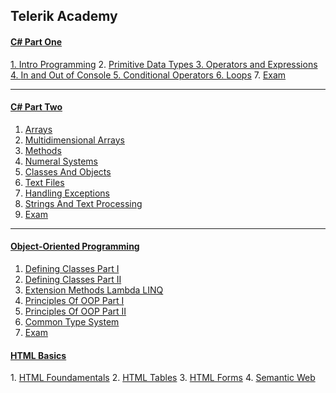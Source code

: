 <h2>Telerik Academy</h2>

<h4><a href="https://github.com/stoyans/Telerik/tree/master/Programming/CSharpPart1"<strong><u>C# Part One</u></strong></h4>
1. <a href="https://github.com/stoyans/Telerik/tree/master/Programming/CSharpPart1/Intro_Programming">Intro Programming</a>
2. <a href="https://github.com/stoyans/Telerik/tree/master/Programming/CSharpPart1/Primitive_Data_types">Primitive Data Types
3. <a href="https://github.com/stoyans/Telerik/tree/master/Programming/CSharpPart1/Operators_and_Expressions">Operators and Expressions
4. <a href="https://github.com/stoyans/Telerik/tree/master/Programming/CSharpPart1/In_Out_Console">In and Out of Console
5. <a href="https://github.com/stoyans/Telerik/tree/master/Programming/CSharpPart1/ConditionalOperators">Conditional Operators
6. <a href="https://github.com/stoyans/Telerik/tree/master/Programming/CSharpPart1/Loops">Loops</a>
7. <a href="https://github.com/stoyans/Telerik/tree/master/Programming/CSharpPart1/RealExam/Exam_2013_Dec">Exam</a>

***********************

<h4>
  <a href="https://github.com/stoyans/Telerik/tree/master/Programming/CSharpPart2">
    <strong>
      <u>C# Part Two</u>
    </strong>
  </a>
</h4>

1. <a href="https://github.com/stoyans/Telerik/tree/master/Programming/CSharpPart2/Arrays">Arrays</a>
2. <a href="https://github.com/stoyans/Telerik/tree/master/Programming/CSharpPart2/MultidimensionalArrays">Multidimensional Arrays</a>
3. <a href="https://github.com/stoyans/Telerik/tree/master/Programming/CSharpPart2/Methods">Methods</a>
4. <a href="https://github.com/stoyans/Telerik/tree/master/Programming/CSharpPart2/NumeralSystems">Numeral Systems</a>
5. <a href="https://github.com/stoyans/Telerik/tree/master/Programming/CSharpPart2/ClassesAndObjects">Classes And Objects</a>
6. <a href="https://github.com/stoyans/Telerik/tree/master/Programming/CSharpPart2/TextFiles">Text Files</a>
7. <a href="https://github.com/stoyans/Telerik/tree/master/Programming/CSharpPart2/HandlingExceptions">Handling Exceptions</a>
8. <a href="https://github.com/stoyans/Telerik/tree/master/Programming/CSharpPart2/StringsAndTextProcessing">Strings And Text Processing</a>
9. <a href="https://github.com/stoyans/Telerik/tree/master/Programming/CSharpPart2/Exam_22Jan2014">Exam</a>

***********************

<h4>
  <a href="https://github.com/stoyans/Telerik/tree/master/Programming/OOP">
    <strong>
      <u>Object-Oriented Programming</u>
    </strong>
  </a>
</h4>

1. <a href="https://github.com/stoyans/Telerik/tree/master/Programming/OOP/DefiningClasses">Defining Classes Part I</a>
2. <a href="https://github.com/stoyans/Telerik/tree/master/Programming/OOP/DefiningClassesPartII">Defining Classes Part II</a>
3. <a href="https://github.com/stoyans/Telerik/tree/master/Programming/OOP/ExtensionMethods_Lambda_LINQ">Extension Methods Lambda LINQ</a>
4. <a href="https://github.com/stoyans/Telerik/tree/master/Programming/OOP/PrinciplesOfOOP">Principles Of OOP Part I</a>
5. <a href="https://github.com/stoyans/Telerik/tree/master/Programming/OOP/PrinciplesOfOOPPartII">Principles Of OOP Part II</a>
6. <a href="https://github.com/stoyans/Telerik/tree/master/Programming/OOP/CommonTypeSystem">Common Type System</a>
7. <a href="https://github.com/stoyans/Telerik/tree/master/Programming/OOP/RealExam/Exam%205.03.2014">Exam</a>

<h4>
    <strong>
      <u>HTML Basics</u>
    </strong>
</h4>
1. <a href="https://github.com/stoyans/Telerik/tree/master/WebDesign/HTML/HTML_Homework1">HTML Foundamentals</a>
2. <a href="https://github.com/stoyans/Telerik/tree/master/WebDesign/HTML/Tables">HTML Tables</a>
3. <a href="https://github.com/stoyans/Telerik/tree/master/WebDesign/HTML/HomeworkForms">HTML Forms</a>
4. <a href="https://github.com/stoyans/Telerik/tree/master/WebDesign/HTML/SemanticWeb">Semantic Web</a>

